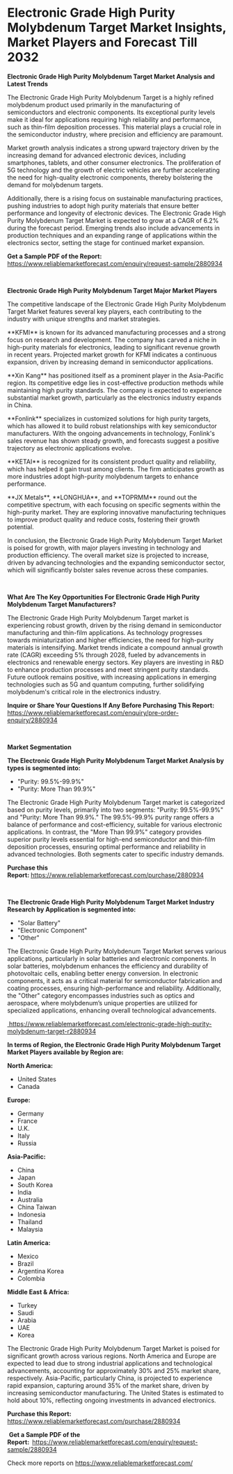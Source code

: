 <p><h1>Electronic Grade High Purity Molybdenum Target Market Insights, Market Players and Forecast Till 2032</h1></p><p><strong>Electronic Grade High Purity Molybdenum Target Market Analysis and Latest Trends</strong></p>
<p><p>The Electronic Grade High Purity Molybdenum Target is a highly refined molybdenum product used primarily in the manufacturing of semiconductors and electronic components. Its exceptional purity levels make it ideal for applications requiring high reliability and performance, such as thin-film deposition processes. This material plays a crucial role in the semiconductor industry, where precision and efficiency are paramount. </p><p>Market growth analysis indicates a strong upward trajectory driven by the increasing demand for advanced electronic devices, including smartphones, tablets, and other consumer electronics. The proliferation of 5G technology and the growth of electric vehicles are further accelerating the need for high-quality electronic components, thereby bolstering the demand for molybdenum targets. </p><p>Additionally, there is a rising focus on sustainable manufacturing practices, pushing industries to adopt high purity materials that ensure better performance and longevity of electronic devices. The Electronic Grade High Purity Molybdenum Target Market is expected to grow at a CAGR of 6.2% during the forecast period. Emerging trends also include advancements in production techniques and an expanding range of applications within the electronics sector, setting the stage for continued market expansion.</p></p>
<p><strong>Get a Sample PDF of the Report:&nbsp;</strong> <a href="https://www.reliablemarketforecast.com/enquiry/request-sample/2880934?utm_campaign=3123&utm_medium=2&utm_source=Github&utm_content=ia&utm_term=12032025&utm_id=electronic-grade-high-purity-molybdenum-target">https://www.reliablemarketforecast.com/enquiry/request-sample/2880934</a></p>
<p>&nbsp;</p>
<p><strong>Electronic Grade High Purity Molybdenum Target Major Market Players</strong></p>
<p><p>The competitive landscape of the Electronic Grade High Purity Molybdenum Target Market features several key players, each contributing to the industry with unique strengths and market strategies.</p><p>**KFMI** is known for its advanced manufacturing processes and a strong focus on research and development. The company has carved a niche in high-purity materials for electronics, leading to significant revenue growth in recent years. Projected market growth for KFMI indicates a continuous expansion, driven by increasing demand in semiconductor applications.</p><p>**Xin Kang** has positioned itself as a prominent player in the Asia-Pacific region. Its competitive edge lies in cost-effective production methods while maintaining high purity standards. The company is expected to experience substantial market growth, particularly as the electronics industry expands in China.</p><p>**Fonlink** specializes in customized solutions for high purity targets, which has allowed it to build robust relationships with key semiconductor manufacturers. With the ongoing advancements in technology, Fonlink's sales revenue has shown steady growth, and forecasts suggest a positive trajectory as electronic applications evolve.</p><p>**KETAI** is recognized for its consistent product quality and reliability, which has helped it gain trust among clients. The firm anticipates growth as more industries adopt high-purity molybdenum targets to enhance performance.</p><p>**JX Metals**, **LONGHUA**, and **TOPRMM** round out the competitive spectrum, with each focusing on specific segments within the high-purity market. They are exploring innovative manufacturing techniques to improve product quality and reduce costs, fostering their growth potential.</p><p>In conclusion, the Electronic Grade High Purity Molybdenum Target Market is poised for growth, with major players investing in technology and production efficiency. The overall market size is projected to increase, driven by advancing technologies and the expanding semiconductor sector, which will significantly bolster sales revenue across these companies.</p></p>
<p>&nbsp;</p>
<p><strong>What Are The Key Opportunities For Electronic Grade High Purity Molybdenum Target Manufacturers?</strong></p>
<p><p>The Electronic Grade High Purity Molybdenum Target market is experiencing robust growth, driven by the rising demand in semiconductor manufacturing and thin-film applications. As technology progresses towards miniaturization and higher efficiencies, the need for high-purity materials is intensifying. Market trends indicate a compound annual growth rate (CAGR) exceeding 5% through 2028, fueled by advancements in electronics and renewable energy sectors. Key players are investing in R&D to enhance production processes and meet stringent purity standards. Future outlook remains positive, with increasing applications in emerging technologies such as 5G and quantum computing, further solidifying molybdenum's critical role in the electronics industry.</p></p>
<p><strong>Inquire or Share Your Questions If Any Before Purchasing This Report:</strong> <a href="https://www.reliablemarketforecast.com/enquiry/pre-order-enquiry/2880934?utm_campaign=3123&utm_medium=2&utm_source=Github&utm_content=ia&utm_term=12032025&utm_id=electronic-grade-high-purity-molybdenum-target">https://www.reliablemarketforecast.com/enquiry/pre-order-enquiry/2880934</a></p>
<p>&nbsp;</p>
<p><strong>Market Segmentation</strong></p>
<p><strong>The Electronic Grade High Purity Molybdenum Target Market Analysis by types is segmented into:</strong></p>
<p><ul><li>"Purity: 99.5%-99.9%"</li><li>"Purity: More Than 99.9%"</li></ul></p>
<p><p>The Electronic Grade High Purity Molybdenum Target market is categorized based on purity levels, primarily into two segments: "Purity: 99.5%-99.9%" and "Purity: More Than 99.9%." The 99.5%-99.9% purity range offers a balance of performance and cost-efficiency, suitable for various electronic applications. In contrast, the "More Than 99.9%" category provides superior purity levels essential for high-end semiconductor and thin-film deposition processes, ensuring optimal performance and reliability in advanced technologies. Both segments cater to specific industry demands.</p></p>
<p><strong>Purchase this Report:&nbsp;</strong><a href="https://www.reliablemarketforecast.com/purchase/2880934?utm_campaign=3123&utm_medium=2&utm_source=Github&utm_content=ia&utm_term=12032025&utm_id=electronic-grade-high-purity-molybdenum-target">https://www.reliablemarketforecast.com/purchase/2880934</a></p>
<p>&nbsp;</p>
<p><strong>The Electronic Grade High Purity Molybdenum Target Market Industry Research by Application is segmented into:</strong></p>
<p><ul><li>"Solar Battery"</li><li>"Electronic Component"</li><li>"Other"</li></ul></p>
<p><p>The Electronic Grade High Purity Molybdenum Target Market serves various applications, particularly in solar batteries and electronic components. In solar batteries, molybdenum enhances the efficiency and durability of photovoltaic cells, enabling better energy conversion. In electronic components, it acts as a critical material for semiconductor fabrication and coating processes, ensuring high-performance and reliability. Additionally, the "Other" category encompasses industries such as optics and aerospace, where molybdenum’s unique properties are utilized for specialized applications, enhancing overall technological advancements.</p></p>
<p><a href="https://www.reliablemarketforecast.com/electronic-grade-high-purity-molybdenum-target-r2880934?utm_campaign=3123&utm_medium=2&utm_source=Github&utm_content=ia&utm_term=12032025&utm_id=electronic-grade-high-purity-molybdenum-target">&nbsp;https://www.reliablemarketforecast.com/electronic-grade-high-purity-molybdenum-target-r2880934</a></p>
<p><strong>In terms of Region, the Electronic Grade High Purity Molybdenum Target Market Players available by Region are:</strong></p>
<p>
    <p> <strong> North America: </strong>
        <ul>
            <li>United States</li>
            <li>Canada</li>
        </ul>
        </p> 
    <p> <strong> Europe: </strong>
        <ul>
            <li>Germany</li>
            <li>France</li>
            <li>U.K.</li>
            <li>Italy</li>
            <li>Russia</li>
        </ul>
        </p> 
    <p> <strong> Asia-Pacific: </strong>
        <ul>
            <li>China</li>
            <li>Japan</li>
            <li>South Korea</li>
            <li>India</li>
            <li>Australia</li>
            <li>China Taiwan</li>
            <li>Indonesia</li>
            <li>Thailand</li>
            <li>Malaysia</li>
        </ul>
        </p> 
    <p> <strong> Latin America: </strong>
        <ul>
            <li>Mexico</li>
            <li>Brazil</li>
            <li>Argentina Korea</li>
            <li>Colombia</li>
        </ul>
        </p> 
    <p> <strong> Middle East & Africa: </strong>
        <ul>
            <li>Turkey</li>
            <li>Saudi</li>
            <li>Arabia</li>
            <li>UAE</li>
            <li>Korea</li>
        </ul>
    </p>
    </p>
<p><p>The Electronic Grade High Purity Molybdenum Target Market is poised for significant growth across various regions. North America and Europe are expected to lead due to strong industrial applications and technological advancements, accounting for approximately 30% and 25% market share, respectively. Asia-Pacific, particularly China, is projected to experience rapid expansion, capturing around 35% of the market share, driven by increasing semiconductor manufacturing. The United States is estimated to hold about 10%, reflecting ongoing investments in advanced electronics.</p></p>
<p><strong>Purchase this Report: </strong><a href="https://www.reliablemarketforecast.com/purchase/2880934?utm_campaign=3123&utm_medium=2&utm_source=Github&utm_content=ia&utm_term=12032025&utm_id=electronic-grade-high-purity-molybdenum-target">https://www.reliablemarketforecast.com/purchase/2880934</a></p>
<p>&nbsp;<strong>Get a Sample PDF of the Report:&nbsp;&nbsp;</strong><a href="https://www.reliablemarketforecast.com/enquiry/request-sample/2880934?utm_campaign=3123&utm_medium=2&utm_source=Github&utm_content=ia&utm_term=12032025&utm_id=electronic-grade-high-purity-molybdenum-target">https://www.reliablemarketforecast.com/enquiry/request-sample/2880934</a></p>
<p><strong></strong></p>
<p>Check more reports on <a href="https://www.reliablemarketforecast.com/?utm_campaign=3123&utm_medium=2&utm_source=Github&utm_content=ia&utm_term=12032025&utm_id=electronic-grade-high-purity-molybdenum-target">https://www.reliablemarketforecast.com/</a></p>